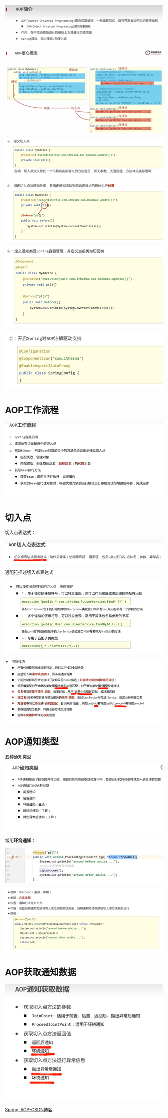  ![image-20241030105701271](.assets/image-20241030105701271.png)

 ![image-20241030105941552](.assets/image-20241030105941552.png)

 ![image-20241030111216232](.assets/image-20241030111216232.png)

 ![image-20241030111232026](.assets/image-20241030111232026.png)

 ![image-20241030111254987](.assets/image-20241030111254987.png)

 ![image-20241030111307381](.assets/image-20241030111307381.png)

# AOP工作流程

 ![image-20241030201816525](.assets/image-20241030201816525.png)

# 切入点

切入点表达式：

 ![image-20241030202745169](.assets/image-20241030202745169.png)

通配符描述切入点表达式

 ![image-20241030203202752](.assets/image-20241030203202752.png)

 ![image-20241030204245607](.assets/image-20241030204245607.png)

# AOP通知类型

五种通知类型

 ![image-20241031103747329](.assets/image-20241031103747329.png)

常用**环绕通知**：

 ![image-20241031104120034](.assets/image-20241031104120034.png)

 ![image-20241031105221721](.assets/image-20241031105221721.png)

# AOP获取通知数据

 ![image-20241031111428894](.assets/image-20241031111428894.png)

[Spring-AOP-CSDN博客](https://blog.csdn.net/qq_39667424/article/details/135562637?ops_request_misc=%7B%22request%5Fid%22%3A%2293BF92CE-B92C-4279-97BB-B27BFC8977F1%22%2C%22scm%22%3A%2220140713.130102334.pc%5Fblog.%22%7D&request_id=93BF92CE-B92C-4279-97BB-B27BFC8977F1&biz_id=0&utm_medium=distribute.pc_search_result.none-task-blog-2~blog~first_rank_ecpm_v1~rank_v31_ecpm-1-135562637-null-null.nonecase&utm_term=aop&spm=1018.2226.3001.4450)